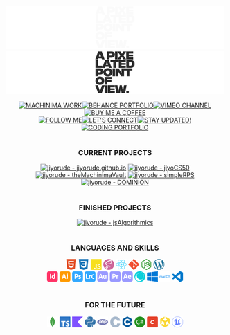 ![GitHub-Mark-Light](src/appovdarknew.png#gh-dark-mode-only)![GitHub-Mark-Dark](src/appovlightnew.png#gh-light-mode-only)<br>

<div id="shields" align="center" display="inline" width="300px">
<a href="https://www.youtube.com/@apixelatedpointofview" target="_blank"><img src="https://img.shields.io/badge/MACHINIMA_WORK-131313?style=for-the-badge&logo=youtube&logoColor=fafafa" alt="MACHINIMA WORK"></a><a href="https://www.behance.net/APPOV" target="_blank"><img src="https://img.shields.io/badge/BEHANCE_PORTFOLIO-131313?style=for-the-badge&logo=behance&logoColor=fafafa" alt="BEHANCE PORTFOLIO"></a><a href="https://www.vimeo.com/apixelatedpointofview" target="_blank"><img src="https://img.shields.io/badge/VIMEO_CHANNEL-131313?style=for-the-badge&logo=vimeo&logoColor=fafafa" alt="VIMEO CHANNEL"></a><a href="https://www.buymeacoffee.com/appovfilm" target="_blank"><img src="https://img.shields.io/badge/BUY_ME_A_COFFEE-131313?style=for-the-badge&logo=buy+me+a+coffee&logoColor=fafafa" alt="BUY ME A COFFEE"></a><br>
<a href="https://www.instagram.com/appovfilm" target="_blank"><img src="https://img.shields.io/badge/FOLLOW_ME-131313?style=for-the-badge&logo=instagram&logoColor=fafafa" alt="FOLLOW ME"></a><a href="https://www.linkedin.com/in/apixelatedpointofview" target="_blank"><img src="https://img.shields.io/badge/LET'S_CONNECT-131313?style=for-the-badge&logo=linkedin&logoColor=fafafa" alt="LET'S CONNECT"></a><a href="https://apixelatedpointofview.blogspot.com" target="_blank"><img src="https://img.shields.io/badge/STAY_UPDATED!-131313?style=for-the-badge&logo=blogger&logoColor=fafafa" alt="STAY UPDATED!"></a><a href="https://jiyorude.github.io/" target="_blank"><img src="https://img.shields.io/badge/CODING_PORTFOLIO-131313?style=for-the-badge&logo=github&logoColor=fafafa" alt="CODING PORTFOLIO"></a>
</div>
<br>

<h3 align="center">CURRENT PROJECTS</h3>
<div id="projects" align="center" display="block" margin="10px">
<a href="https://github.com/jiyorude/jiyorude.github.io" title="Go to GitHub repo" target="_blank"><img src="https://img.shields.io/static/v1?label=jiyorude&message=jiyorude.github.io&color=d25735&logo=github" alt="jiyorude - jiyorude.github.io"></a>
<a href="https://github.com/jiyorude/jiyoCS50" title="Go to GitHub repo" target="_blank"><img src="https://img.shields.io/static/v1?label=jiyorude&message=jiyoCS50&color=962c34&logo=github" alt="jiyorude - jiyoCS50"></a>
<a href="https://github.com/jiyorude/theMachinimaVault"title="Go to GitHub repo" target="_blank"><img src="https://img.shields.io/static/v1?label=jiyorude&message=theMachinimaVault&color=f1afa8&logo=github" alt="jiyorude - theMachinimaVault"></a>
<a href="https://github.com/jiyorude/simpleRPS" title="Go to GitHub repo" target="_blank"><img src="https://img.shields.io/static/v1?label=jiyorude&message=simpleRPS&color=ffe500&logo=github" alt="jiyorude - simpleRPS"></a>
<a href="https://github.com/jiyorude/DOMINION" title="Go to GitHub repo" target="_blank"><img src="https://img.shields.io/static/v1?label=jiyorude&message=DOMINION&color=a21c11&logo=github" alt="jiyorude - DOMINION"></a>
</div><br>

<h3 align="center">FINISHED PROJECTS</h3>
<div id="finished-projects" align="center" display="block" margin="10px">
<a href="https://github.com/jiyorude/jsAlgorithmics" title="Go to GitHub repo" target="_blank"><img src="https://img.shields.io/static/v1?label=jiyorude&message=jsAlgorithmics&color=fff600&logo=github" alt="jiyorude - jsAlgorithmics"></a>
</div><br>

<h3 align="center">LANGUAGES AND SKILLS</h3>
<div id="skills" align="center" display="inline" margin="10px">
<img width="25px" src="src/html.svg" alt="html logo">
<img width="25px" src="src/css.svg" alt="css logo">
<img width="25px" src="src/javascript.svg" alt="javascript logo">
<img width="25px" src="src/sass.svg" alt="sass logo">
<img width="25px" src="src/react.svg" alt="react logo">
<img width="25px" src="src/git.svg" alt="git logo">
<img width="25px" src="src/node.svg" alt="node JS logo">
<img width="25px" src="src/wordpress.svg" alt="wordpress logo"><br>
<img width="25px" src="src/indesign.svg" alt="indesign logo">
<img width="25px" src="src/ai.svg" alt="illustrator logo">
<img width="25px" src="src/photoshop.svg" alt="photoshop logo">
<img width="25px" src="src/lrc.svg" alt="Lightroom logo">
<img width="25px" src="src/au.svg" alt="audition logo">
<img width="25px" src="src/pr.svg" alt="premiere logo">
<img width="25px" src="src/ae.svg" alt="after effects logo">
<img width="25px" src="src/cinema4d.svg" alt="cinema4d logo">
<img width="25px" src="src/windows.svg" alt="Windows logo">
<img width="25px" src="src/mcos.svg" alt="MAC OS logo">
<img width="25px" src="src/vcs.svg" alt="visual studio code logo">
</div><br>

<h3 align="center">FOR THE FUTURE</h3>
<div id="futureSkills" align="center" display="inline" margin="10px">
<img width="25px" src="src/mongodb.svg" alt="mongo db logo">
<img width="25px" src="src/typescript.svg" alt="typescript logo">
<img width="25px" src="src/kotlin.svg" alt="kotlin logo">
<img width="25px" src="src/python.svg" alt="python logo">
<img width="25px" src="src/php.svg" alt="php logo">
<img width="25px" src="src/C.svg" alt="C logo">
<img width="25px" src="src/c++.svg" alt="C plus plus logo">
<img width="25px" src="src/csharp.svg" alt="C Sharp logo">
<img width="25px" src="src/craftcms.svg" alt="craft cms logo">
<img width="25px" src="src/unity.svg" alt="unity logo">
<img width="25px" src="src/unreal.svg" alt="unreal logo">
</div>
